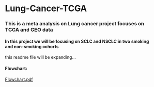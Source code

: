 # Lung-Cancer-TCGA
### This is a meta analysis on Lung cancer project focuses on TCGA and GEO data
#### In this project we will be focusing on SCLC and NSCLC in two smoking and non-smoking cohorts
this readme file will be expanding...
#### Flowchart:
[Flowchart.pdf](https://github.com/Arshammik/Lung-Cancer-TCGA-/files/9590555/Flowchart.pdf)
